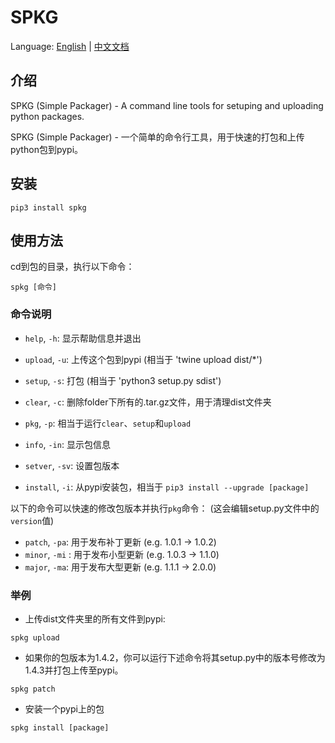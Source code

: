 # SPKG

Language: [English](https://github.com/xuanzhi33/spkg/blob/master/README.md) |
[中文文档](https://github.com/xuanzhi33/spkg/blob/master/README_cn.md)


## 介绍

SPKG (Simple Packager) - A command line tools for setuping and uploading python packages.

SPKG (Simple Packager) - 一个简单的命令行工具，用于快速的打包和上传python包到pypi。

## 安装

```
pip3 install spkg
```

## 使用方法

cd到包的目录，执行以下命令：

```
spkg [命令]
```

### 命令说明

- `help`, `-h`: 显示帮助信息并退出
- `upload`, `-u`: 上传这个包到pypi (相当于 'twine upload dist/*')
- `setup`, `-s`: 打包 (相当于 'python3 setup.py sdist')

- `clear`, `-c`: 删除folder下所有的.tar.gz文件，用于清理dist文件夹
- `pkg`, `-p`: 相当于运行`clear`、`setup`和`upload`
- `info`, `-in`: 显示包信息
- `setver`, `-sv`: 设置包版本
- `install`, `-i`: 从pypi安装包，相当于 `pip3 install --upgrade [package]`

以下的命令可以快速的修改包版本并执行`pkg`命令：
(这会编辑setup.py文件中的`version`值)
- `patch`, `-pa`: 用于发布补丁更新 (e.g. 1.0.1 -> 1.0.2)
- `minor`, `-mi` : 用于发布小型更新 (e.g. 1.0.3 -> 1.1.0)
- `major`, `-ma`: 用于发布大型更新 (e.g. 1.1.1 -> 2.0.0)

### 举例

- 上传dist文件夹里的所有文件到pypi:


```
spkg upload
```


- 如果你的包版本为1.4.2，你可以运行下述命令将其setup.py中的版本号修改为1.4.3并打包上传至pypi。


```
spkg patch
```

- 安装一个pypi上的包

```
spkg install [package]
```
